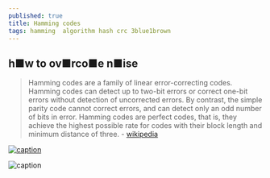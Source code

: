 ```yaml
---
published: true
title: Hamming codes
tags: hamming  algorithm hash crc 3blue1brown
---
```

## h■w to ov■rco■e n■ise
> Hamming codes are a family of linear error-correcting codes. Hamming codes can detect up to two-bit errors or correct one-bit errors without detection of uncorrected errors. By contrast, the simple parity code cannot correct errors, and can detect only an odd number of bits in error. Hamming codes are perfect codes, that is, they achieve the highest possible rate for codes with their block length and minimum distance of three. - [wikipedia](https://en.wikipedia.org/wiki/Hamming_code)

[![caption](https://img.youtube.com/vi/X8jsijhllIA/0.jpg)](https://www.youtube.com/watch?v=X8jsijhllIA)

![caption](https://upload.wikimedia.org/wikipedia/commons/thumb/b/b0/Hamming%287%2C4%29.svg/320px-Hamming%287%2C4%29.svg.png) <!-- .element height="50%" width="50% ustify-content="left" -->

